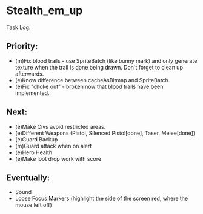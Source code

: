Stealth_em_up
=============

Task Log:


## Priority:

* (m)Fix blood trails - use SpriteBatch (like bunny mark) and only generate texture when the trail is done being drawn.  Don't forget to clean up afterwards.
* (e)Know difference between cacheAsBitmap and SpriteBatch.
* (e)Fix "choke out" - broken now that blood trails have been implemented.


## Next:
  
* (e)Make Civs avoid restricted areas.
* (e)Different Weapons (Pistol, Silenced Pistol[done], Taser, Melee[done])
* (e)Guard Backup
* (m)Guard attack when on alert
* (e)Hero Health
* (e)Make loot drop work with score
  
  
## Eventually:
* Sound
* Loose Focus Markers (highlight the side of the screen red, where the mouse left off)

